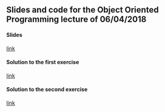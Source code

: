 ## Slides and code for the Object Oriented Programming lecture of 06/04/2018

#### Slides

[link](https://github.com/jimmy-sonny/OOProgrammingLecture06042018/raw/master/12-JavaInheritanceExercises.pdf)

#### Solution to the first exercise

[link](https://github.com/jimmy-sonny/OOProgrammingLecture06042018/tree/master/BookShop/src/it/polito/ooprog/main)

#### Solution to the second exercise

[link](https://github.com/jimmy-sonny/OOProgrammingLecture06042018/tree/master/BankAccountManager/src/it/polito/ooprog/main)


